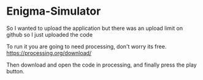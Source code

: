 # Enigma-Simulator

So I wanted to upload the application but there was an upload limit on github so I just uploaded the code

To run it you are going to need processing, don't worry its free.
https://processing.org/download/

Then download and open the code in processing, and finally press the play button.
